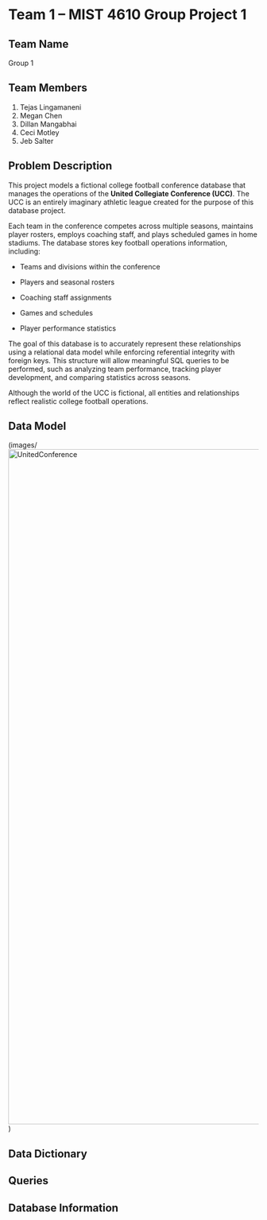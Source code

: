 # Team 1 – MIST 4610 Group Project 1

## Team Name
Group 1

## Team Members
1. Tejas Lingamaneni
2. Megan Chen
3. Dillan Mangabhai
4. Ceci Motley
5. Jeb Salter

## Problem Description
This project models a fictional college football conference database that manages the operations of the **United Collegiate Conference (UCC)**. The UCC is an entirely imaginary athletic league created for the purpose of this database project.

Each team in the conference competes across multiple seasons, maintains player rosters, employs coaching staff, and plays scheduled games in home stadiums. The database stores key football operations information, including:

- Teams and divisions within the conference

- Players and seasonal rosters

- Coaching staff assignments

- Games and schedules

- Player performance statistics

The goal of this database is to accurately represent these relationships using a relational data model while enforcing referential integrity with foreign keys. This structure will allow meaningful SQL queries to be performed, such as analyzing team performance, tracking player development, and comparing statistics across seasons.

Although the world of the UCC is fictional, all entities and relationships reflect realistic college football operations.

## Data Model 
(images/<img width="1739" height="1359" alt="UnitedConference" src="https://github.com/user-attachments/assets/5ff4776c-3c2a-492d-b411-d406206b58a9" />
)
## Data Dictionary 

## Queries 

## Database Information
 
